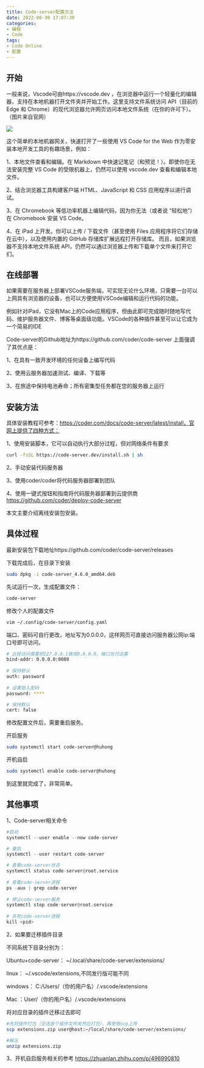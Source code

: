 ```yaml
---
title: Code-server配置方法
date: 2022-08-30 17:07:30
categories:
- 编程
- Code
tags:
- Code Online
- 配置
---
```

## 开始
一般来说，Vscode可由https://vscode.dev ，在浏览器中运行一个轻量化的编辑器，支持在本地机器打开文件夹并开始工作。这里支持文件系统访问 API（目前的 Edge 和 Chrome）的现代浏览器允许网页访问本地文件系统（在你的许可下）。（图片来自官网）

![](code.png)

这个简单的本地机器网关，快速打开了一些使用 VS Code for the Web 作为零安装本地开发工具的有趣场景，例如：

1、本地文件查看和编辑。在 Markdown 中快速记笔记（和预览！）。即使你在无法安装完整 VS Code 的受限机器上，仍然可以使用 vscode.dev 查看和编辑本地文件。

2、结合浏览器工具构建客户端 HTML、JavaScript 和 CSS 应用程序以进行调试。

3、在 Chromebook 等低功率机器上编辑代码，因为你无法（或者说 “轻松地”）在 Chromebook 安装 VS Code。

4、在 iPad 上开发。你可以上传 / 下载文件（甚至使用 Files 应用程序将它们存储在云中），以及使用内置的 GitHub 存储库扩展远程打开存储库。
而且，如果浏览器不支持本地文件系统 API，仍然可以通过浏览器上传和下载单个文件来打开它们。

##  在线部署
如果需要在服务器上部署VSCode服务端，可实现无论什么环境，只需要一台可以上网具有浏览器的设备，也可以方便使用VSCode编辑和运行代码的功能。

例如针对iPad，它没有Mac上的Code应用程序，但由此即可完成随时随地写代码、维护服务器文件、博客等桌面级功能。VSCode的各种插件甚至可以让它成为一个简易的IDE

Code-server的Github地址为https://github.com/coder/code-server
上面强调了其优点是：

1、在具有一致开发环境的任何设备上编写代码

2、使用云服务器加速测试、编译、下载等

3、在旅途中保持电池寿命；所有密集型任务都在您的服务器上运行

## 安装方法
具体安装教程可参考：https://coder.com/docs/code-server/latest/install，官网上提供了四种方式：

1、使用安装脚本，它可以自动执行大部分过程，但对网络条件有要求
```bash
curl -fsSL https://code-server.dev/install.sh | sh
```
2、手动安装代码服务器

3、使用coder/coder将代码服务器部署到团队

4、使用一键式按钮和指南将代码服务器部署到云提供商
https://github.com/coder/deploy-code-server

本文主要介绍离线安装包安装。

## 具体过程
最新安装包下载地址https://github.com/coder/code-server/releases

下载完成后，在目录下安装
```bash
sudo dpkg -i code-server_4.6.0_amd64.deb
```

先试运行一次，生成配置文件：
```bash
code-server
```

修改个人的配置文件
```bash
vim ~/.config/code-server/config.yaml
```
端口、密码可自行更改，地址写为0.0.0.0，这样网页可直接访问服务器公网ip:端口号即可访问。
```bash
# 远程访问需要把127.0.0.1换成0.0.0.0，端口也可设置
bind-addr: 0.0.0.0:8080
 
# 保持默认
auth: password
 
# 设置登入密码
password: ****

# 保持默认
cert: false
```
修改配置文件后，需要重启服务。

开启服务
```bash
sudo systemctl start code-server@huhong
```

开机自启
```bash
sudo systemctl enable code-server@huhong
```

到这里就完成了，非常简单。

## 其他事项
1、Code-server相关命令
``` py
#启动
systemctl --user enable --now code-server

# 重启
systemctl --user restart code-server

# 查看code-server状态
systemctl status code-server@root.service
 
# 查看code-server进程
ps -aux | grep code-server
 
# 停止code-server服务
systemctl stop code-server@root.service
 
# 杀死code-server进程
kill <pid>
```

2、如果要迁移插件目录

不同系统下目录分别为：

Ubuntu+code-server：	~/.local/share/code-server/extensions/

linux：	~/.vscode/extensions,不同发行版可能不同

windows：	C:/Users/（你的用户名）/.vscode/extensions

Mac	：User/（你的用户名）/.vscode/extensions

将对应目录的插件迁移过去即可
```bash
#先将插件打包（全选各个插件文件夹然后打包），再使用scp上传
scp extensions.zip user@host:~/local/share/code-server/extensions/

#解压
unzip extensions.zip
```

3、开机自启服务相关的参考
https://zhuanlan.zhihu.com/p/496990810